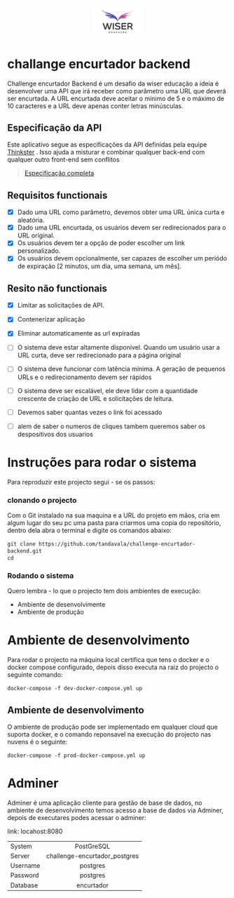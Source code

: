 <p align="center">
    <img src="./image001.gif" width="120"  alg="Wiser Educação logo" />
</p>

# challange encurtador backend

Challenge encurtador Backend é um desafio da wiser educação a ideia é desenvolver uma API que irá receber como parâmetro uma URL que deverá ser encurtada. A URL encurtada deve aceitar o mínimo de 5 e o máximo de 10 caracteres e a URL deve apenas conter letras minúsculas.

## Especificação da API

Este aplicativo segue as especificações da API definidas pela equipe [Thinkster](https://github.com/gothinkster) . Isso ajuda a misturar e combinar qualquer back-end com qualquer outro front-end sem conflitos

> [Especificação completa](https://github.com/gothinkster/realworld/tree/master/api)

## Requisitos functionais

- [x] Dado uma URL como parâmetro, devemos obter uma URL única curta e aleatória.
- [x] Dado uma URL encurtada, os usuários devem ser redirecionados para o URL original.
- [x] Os usuários devem ter a opção de poder escolher um link personalizado.
- [x] Os usuários devem opcionalmente, ser capazes de escolher um periódo de expiração [2 minutos, um dia, uma semana, um mês].

## Resito não functionais

- [x] Limitar as solicitações de API.
- [x] Contenerizar aplicação
- [x] Eliminar automaticamente as url expiradas
- [ ] O sistema deve estar altamente disponível. Quando um usuário usar a URL curta, deve ser redirecionado para a página original
- [ ] O sistema deve funcionar com latência mínima. A geração de pequenos URLs e o redirecionamento devem ser rápidos
- [ ] O sistema deve ser escalável, ele deve lidar com a quantidade crescente de criação de URL e solicitações de leitura.
- [ ] Devemos saber quantas vezes o link foi acessado

- [ ] alem de saber o numeros de cliques tambem queremos saber os despositivos dos usuarios

# Instruções para rodar o sistema

Para reproduzir este projecto segui - se os passos:

### clonando o projecto

Com o Git instalado na sua maquina e a URL do projeto em mãos, cria em algum lugar do seu pc uma pasta para criarmos uma copia do repositório, dentro dela abra o terminal e digite os comandos abaixo:

```
git clone https://github.com/tandavala/challenge-encurtador-backend.git
cd
```

### Rodando o sistema

Quero lembra - lo que o projecto tem dois ambientes de execução:

- Ambiente de desenvolvimente
- Ambiente de produção

# Ambiente de desenvolvimento

Para rodar o projecto na máquina local certifica que tens o docker e o docker compose configurado, depois disso executa na raiz do projecto o seguinte comando:

```
docker-compose -f dev-docker-compose.yml up
```

## Ambiente de desenvolvimento

O ambiente de produção pode ser implementado em qualquer cloud que suporta docker, e o comando reponsavel na execução do projecto nas nuvens é o seguinte:

```
docker-compose -f prod-docker-compose.yml up
```

# Adminer

Adminer é uma aplicação cliente para gestão de base de dados, no ambiente de desenvolvimento temos acesso a base de dados via Adminer, depois de executares podes acessar o adminer:

link: locahost:8080

|          |                               |
| -------- | :---------------------------: |
| System   |          PostGreSQL           |
| Server   | challenge-encurtador_postgres |
| Username |           postgres            |
| Password |           postgres            |
| Database |          encurtador           |
